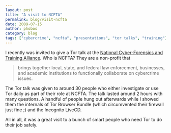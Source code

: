 ```yaml
---
layout: post
title: "A visit to NCFTA"
permalink: blog/visit-ncfta
date: 2009-07-15
author: phobos
category: blog
tags: ["cybercrime", "ncfta", "presentations", "tor talks", "training"]
---
```


I recently was invited to give a Tor talk at the [National Cyber-Forensics and Training Alliance](http://www.ncfta.net/default2.asp). Who is NCFTA? They are a non-profit that

> brings together local, state, and federal law enforcement, businesses, and academic institutions to functionally collaborate on cybercrime issues.

The Tor talk was given to around 30 people who either investigate or use Tor daily as part of their role at NCFTA. The talk lasted around 2 hours with many questions. A handful of people hung out afterwards while I showed them the internals of Tor Browser Bundle (which circumvented their firewall just fine ;) and the Incognito LiveCD.

All in all, it was a great visit to a bunch of smart people who need Tor to do their job safely.

